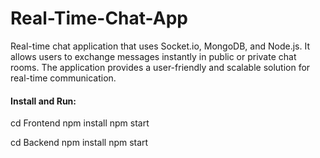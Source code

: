 # Real-Time-Chat-App
Real-time chat application that uses Socket.io, MongoDB, and Node.js. It allows users to exchange messages instantly in public or private chat rooms. The application provides a user-friendly and scalable solution for real-time communication.

#### Install and Run: 
cd Frontend
npm install
npm start

cd Backend
npm install
npm start
